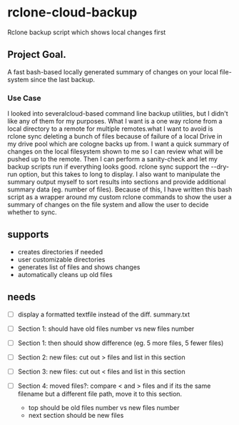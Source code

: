# rclone-cloud-backup
Rclone backup script which shows local changes first

## Project Goal.
A fast bash-based locally generated summary of changes on your local file-system since the last backup.

### Use Case
I looked into severalcloud-based command line backup utilities, but I didn't like any of them for my purposes. What I want is a one way rclone from a local directory to a remote for multiple remotes.what I want to avoid is rclone sync deleting a bunch of files because of failure of a local Drive in my drive pool which are cologne backs up from. I want a quick summary of changes on the local filesystem shown to me so I can review what will be pushed up to the remote. Then I can perform a sanity-check and let my backup scripts run if everything looks good. rclone sync support the --dry-run option, but this takes to long to display. I also want to manipulate the summary output myself to sort results into sections and provide additional summary data (eg. number of files). Because of this, I have written this bash script as a wrapper around my custom rclone commands to show the user a summary of changes on the file system and allow the user to decide whether to sync.

## supports
- creates directories if needed
- user customizable directories
- generates list of files and shows changes
- automatically cleans up old files

## needs
- [ ] display a formatted textfile instead of the diff. summary.txt
- [ ] Section 1: should have old files number vs new files number
- [ ] Section 1: then should show difference (eg. 5 more files, 5 fewer files)
- [ ] Section 2: new files: cut out > files and list in this section
- [ ] Section 3: new files: cut out < files and list in this section
- [ ] Section 4: moved files?: compare < and > files and if its the same filename but a different file path, move it to this section.

    - top should be old files number vs new files number
    - next section should be new files
